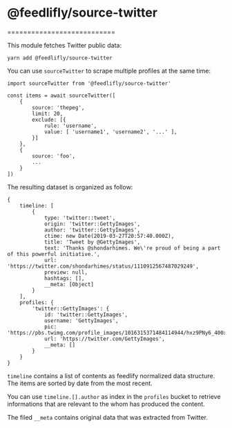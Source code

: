 # @feedlifly/source-twitter
===========================

This module fetches Twitter public data:

    yarn add @feedlifly/source-twitter

You can use `sourceTwitter` to scrape multiple profiles at the same time:

    import sourceTwitter from '@feedlifly/source-twitter'

    const items = await sourceTwitter([
        {
            source: 'thepeg',
            limit: 20,
            exclude: [{
                rule: 'username',
                value: [ 'username1', 'username2', '...' ],
            }]
        },
        {
            source: 'foo',
            ...
        }
    ])

The resulting dataset is organized as follow:

    {
        timeline: [
            {
                type: 'twitter::tweet',
                origin: 'twitter::GettyImages',
                author: 'twitter::GettyImages',
                ctime: new Date(2019-03-27T20:57:40.000Z),
                title: 'Tweet by @GettyImages',
                text: 'Thanks @shondarhimes. We\'re proud of being a part of this powerful initiative.',
                url: 'https://twitter.com/shondarhimes/status/1110912567487029249',
                preview: null,
                hashtags: [],
                __meta: [Object]
            }
        ],
        profiles: {
            'twitter::GettyImages': {
                id: 'twitter::GettyImages',
                username: 'GettyImages',
                pic: 'https://pbs.twimg.com/profile_images/1016315371484114944/hxz9PNy6_400x400.jpg',
                url: 'https://twitter.com/GettyImages',
                __meta: []
            }
        }
    }

`timeline` contains a list of contents as feedlify normalized data structure.  
The items are sorted by date from the most recent.

You can use `timeline.[].author` as index in the `profiles` bucket to retrieve
informations that are relevant to the whom has produced the content.

The filed `__meta` contains original data that was extracted from Twitter.
